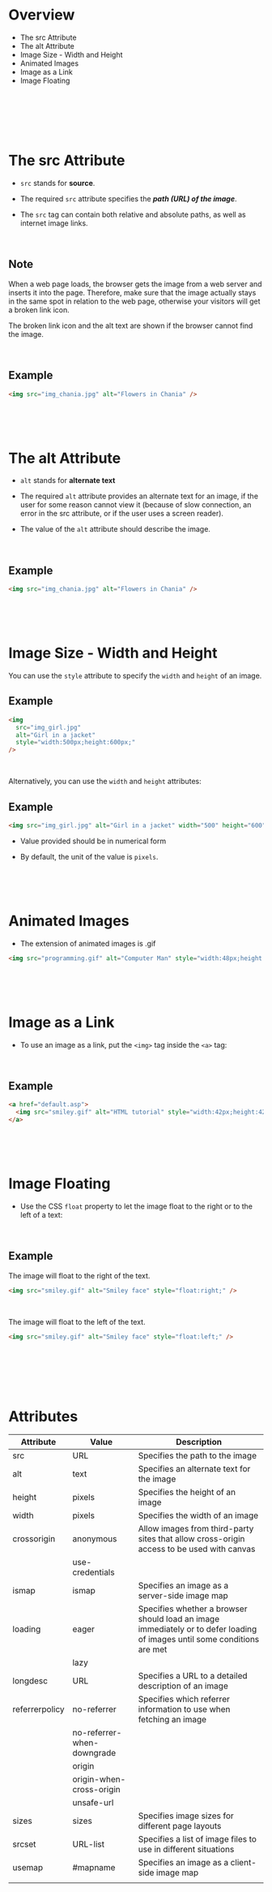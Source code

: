 # Overview

- The src Attribute
- The alt Attribute
- Image Size - Width and Height
- Animated Images
- Image as a Link
- Image Floating

&nbsp;

&nbsp;

&nbsp;

# The src Attribute

- `src` stands for **source**.

- The required `src` attribute specifies the **_path (URL) of the image_**.

- The `src` tag can contain both relative and absolute paths, as well as internet image links.

&nbsp;

## Note

When a web page loads, the browser gets the image from a web server and inserts it into the page. Therefore, make sure that the image actually stays in the same spot in relation to the web page, otherwise your visitors will get a broken link icon.

The broken link icon and the alt text are shown if the browser cannot find the image.

&nbsp;

## Example

```html
<img src="img_chania.jpg" alt="Flowers in Chania" />
```

&nbsp;

&nbsp;

# The alt Attribute

- `alt` stands for **alternate text**

- The required `alt` attribute provides an alternate text for an image, if the user for some reason cannot view it (because of slow connection, an error in the src attribute, or if the user uses a screen reader).

- The value of the `alt` attribute should describe the image.

&nbsp;

## Example

```html
<img src="img_chania.jpg" alt="Flowers in Chania" />
```

&nbsp;

&nbsp;

# Image Size - Width and Height

You can use the `style` attribute to specify the `width` and `height` of an image.

## Example

```html
<img
  src="img_girl.jpg"
  alt="Girl in a jacket"
  style="width:500px;height:600px;"
/>
```

&nbsp;

Alternatively, you can use the `width` and `height` attributes:

## Example

```html
<img src="img_girl.jpg" alt="Girl in a jacket" width="500" height="600" />
```

- Value provided should be in numerical form

- By default, the unit of the value is `pixels`.

&nbsp;

&nbsp;

# Animated Images

- The extension of animated images is .gif

```html
<img src="programming.gif" alt="Computer Man" style="width:48px;height:48px;" />
```

&nbsp;

&nbsp;

# Image as a Link

- To use an image as a link, put the `<img>` tag inside the `<a>` tag:

&nbsp;

## Example

```html
<a href="default.asp">
  <img src="smiley.gif" alt="HTML tutorial" style="width:42px;height:42px;" />
</a>
```

&nbsp;

&nbsp;

# Image Floating

- Use the CSS `float` property to let the image float to the right or to the left of a text:

&nbsp;

## Example

The image will float to the right of the text.

```html
<img src="smiley.gif" alt="Smiley face" style="float:right;" />
```

&nbsp;

The image will float to the left of the text.

```html
<img src="smiley.gif" alt="Smiley face" style="float:left;" />
```

&nbsp;

&nbsp;

&nbsp;

# Attributes

| Attribute      | Value                      | Description                                                                                                              |
| -------------- | -------------------------- | ------------------------------------------------------------------------------------------------------------------------ |
| src            | URL                        | Specifies the path to the image                                                                                          |
| alt            | text                       | Specifies an alternate text for the image                                                                                |
| height         | pixels                     | Specifies the height of an image                                                                                         |
| width          | pixels                     | Specifies the width of an image                                                                                          |
| crossorigin    | anonymous                  | Allow images from third-party sites that allow cross-origin access to be used with canvas                                |
|                | use-credentials            |                                                                                                                          |
| ismap          | ismap                      | Specifies an image as a server-side image map                                                                            |
| loading        | eager                      | Specifies whether a browser should load an image immediately or to defer loading of images until some conditions are met |
|                | lazy                       |                                                                                                                          |
| longdesc       | URL                        | Specifies a URL to a detailed description of an image                                                                    |
| referrerpolicy | no-referrer                | Specifies which referrer information to use when fetching an image                                                       |
|                | no-referrer-when-downgrade |                                                                                                                          |
|                | origin                     |                                                                                                                          |
|                | origin-when-cross-origin   |                                                                                                                          |
|                | unsafe-url                 |                                                                                                                          |
| sizes          | sizes                      | Specifies image sizes for different page layouts                                                                         |
| srcset         | URL-list                   | Specifies a list of image files to use in different situations                                                           |
| usemap         | #mapname                   | Specifies an image as a client-side image map                                                                            |
|                |                            |                                                                                                                          |
